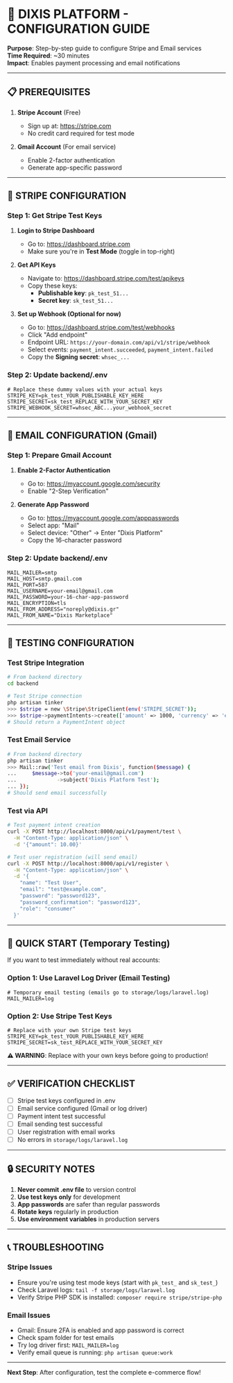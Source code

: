 # 🔧 DIXIS PLATFORM - CONFIGURATION GUIDE

**Purpose**: Step-by-step guide to configure Stripe and Email services  
**Time Required**: ~30 minutes  
**Impact**: Enables payment processing and email notifications

---

## 📋 PREREQUISITES

1. **Stripe Account** (Free)
   - Sign up at: https://stripe.com
   - No credit card required for test mode

2. **Gmail Account** (For email service)
   - Enable 2-factor authentication
   - Generate app-specific password

---

## 🔑 STRIPE CONFIGURATION

### Step 1: Get Stripe Test Keys

1. **Login to Stripe Dashboard**
   - Go to: https://dashboard.stripe.com
   - Make sure you're in **Test Mode** (toggle in top-right)

2. **Get API Keys**
   - Navigate to: https://dashboard.stripe.com/test/apikeys
   - Copy these keys:
     - **Publishable key**: `pk_test_51...`
     - **Secret key**: `sk_test_51...`

3. **Set up Webhook (Optional for now)**
   - Go to: https://dashboard.stripe.com/test/webhooks
   - Click "Add endpoint"
   - Endpoint URL: `https://your-domain.com/api/v1/stripe/webhook`
   - Select events: `payment_intent.succeeded`, `payment_intent.failed`
   - Copy the **Signing secret**: `whsec_...`

### Step 2: Update backend/.env

```env
# Replace these dummy values with your actual keys
STRIPE_KEY=pk_test_YOUR_PUBLISHABLE_KEY_HERE
STRIPE_SECRET=sk_test_REPLACE_WITH_YOUR_SECRET_KEY
STRIPE_WEBHOOK_SECRET=whsec_ABC...your_webhook_secret
```

---

## 📧 EMAIL CONFIGURATION (Gmail)

### Step 1: Prepare Gmail Account

1. **Enable 2-Factor Authentication**
   - Go to: https://myaccount.google.com/security
   - Enable "2-Step Verification"

2. **Generate App Password**
   - Go to: https://myaccount.google.com/apppasswords
   - Select app: "Mail"
   - Select device: "Other" → Enter "Dixis Platform"
   - Copy the 16-character password

### Step 2: Update backend/.env

```env
MAIL_MAILER=smtp
MAIL_HOST=smtp.gmail.com
MAIL_PORT=587
MAIL_USERNAME=your-email@gmail.com
MAIL_PASSWORD=your-16-char-app-password
MAIL_ENCRYPTION=tls
MAIL_FROM_ADDRESS="noreply@dixis.gr"
MAIL_FROM_NAME="Dixis Marketplace"
```

---

## 🧪 TESTING CONFIGURATION

### Test Stripe Integration

```bash
# From backend directory
cd backend

# Test Stripe connection
php artisan tinker
>>> $stripe = new \Stripe\StripeClient(env('STRIPE_SECRET'));
>>> $stripe->paymentIntents->create(['amount' => 1000, 'currency' => 'eur']);
# Should return a PaymentIntent object
```

### Test Email Service

```bash
# From backend directory
php artisan tinker
>>> Mail::raw('Test email from Dixis', function($message) {
...     $message->to('your-email@gmail.com')
...             ->subject('Dixis Platform Test');
... });
# Should send email successfully
```

### Test via API

```bash
# Test payment intent creation
curl -X POST http://localhost:8000/api/v1/payment/test \
  -H "Content-Type: application/json" \
  -d '{"amount": 10.00}'

# Test user registration (will send email)
curl -X POST http://localhost:8000/api/v1/register \
  -H "Content-Type: application/json" \
  -d '{
    "name": "Test User",
    "email": "test@example.com",
    "password": "password123",
    "password_confirmation": "password123",
    "role": "consumer"
  }'
```

---

## 🚀 QUICK START (Temporary Testing)

If you want to test immediately without real accounts:

### Option 1: Use Laravel Log Driver (Email Testing)

```env
# Temporary email testing (emails go to storage/logs/laravel.log)
MAIL_MAILER=log
```

### Option 2: Use Stripe Test Keys

```env
# Replace with your own Stripe test keys
STRIPE_KEY=pk_test_YOUR_PUBLISHABLE_KEY_HERE
STRIPE_SECRET=sk_test_REPLACE_WITH_YOUR_SECRET_KEY
```

**⚠️ WARNING**: Replace with your own keys before going to production!

---

## ✅ VERIFICATION CHECKLIST

- [ ] Stripe test keys configured in .env
- [ ] Email service configured (Gmail or log driver)
- [ ] Payment intent test successful
- [ ] Email sending test successful
- [ ] User registration with email works
- [ ] No errors in `storage/logs/laravel.log`

---

## 🔒 SECURITY NOTES

1. **Never commit .env file** to version control
2. **Use test keys only** for development
3. **App passwords** are safer than regular passwords
4. **Rotate keys** regularly in production
5. **Use environment variables** in production servers

---

## 📞 TROUBLESHOOTING

### Stripe Issues
- Ensure you're using test mode keys (start with `pk_test_` and `sk_test_`)
- Check Laravel logs: `tail -f storage/logs/laravel.log`
- Verify Stripe PHP SDK is installed: `composer require stripe/stripe-php`

### Email Issues
- Gmail: Ensure 2FA is enabled and app password is correct
- Check spam folder for test emails
- Try log driver first: `MAIL_MAILER=log`
- Verify email queue is running: `php artisan queue:work`

---

**Next Step**: After configuration, test the complete e-commerce flow!
